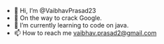 - 👋 Hi, I’m @VaibhavPrasad23
- 👀 On the way to crack Google.
- 🌱 I’m currently learning to code on java.
- 📫 How to reach me vaibhav.prasad2@gmail.com

<!---
VaibhavPrasad23/VaibhavPrasad23 is a ✨ special ✨ repository because its `README.md` (this file) appears on your GitHub profile.
You can click the Preview link to take a look at your changes.
--->
